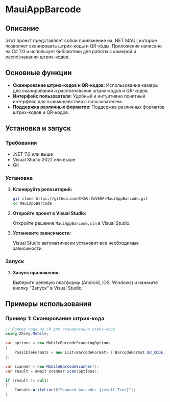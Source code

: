 # MauiAppBarcode

## Описание

Этот проект представляет собой приложение на .NET MAUI, которое позволяет сканировать штрих-коды и QR-коды. Приложение написано на C# 7.0 и использует библиотеки для работы с камерой и распознавания штрих-кодов.

## Основные функции

- **Сканирование штрих-кодов и QR-кодов**: Использование камеры для сканирования и распознавания штрих-кодов и QR-кодов.
- **Интерфейс пользователя**: Удобный и интуитивно понятный интерфейс для взаимодействия с пользователем.
- **Поддержка различных форматов**: Поддержка различных форматов штрих-кодов и QR-кодов.

## Установка и запуск

### Требования

- .NET 7.0 или выше
- Visual Studio 2022 или выше
- Git

### Установка

1. **Клонируйте репозиторий:**

    ```sh
    git clone https://github.com/DKAVrZoV65F/MauiAppBarcode.git
    cd MauiAppBarcode
    ```

2. **Откройте проект в Visual Studio:**

    Откройте решение `MauiAppBarcode.sln` в Visual Studio.

3. **Установите зависимости:**

    Visual Studio автоматически установит все необходимые зависимости.

### Запуск

1. **Запуск приложения:**

    Выберите целевую платформу (Android, iOS, Windows) и нажмите кнопку "Запуск" в Visual Studio.

## Примеры использования

### Пример 1: Сканирование штрих-кода

```csharp
// Пример кода на C# для сканирования штрих-кода
using ZXing.Mobile;

var options = new MobileBarcodeScanningOptions
{
    PossibleFormats = new List<BarcodeFormat> { BarcodeFormat.QR_CODE, BarcodeFormat.EAN_13 }
};

var scanner = new MobileBarcodeScanner();
var result = await scanner.Scan(options);

if (result != null)
{
    Console.WriteLine($"Scanned barcode: {result.Text}");
}
```
